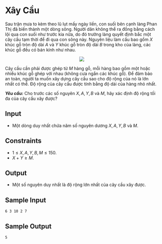 # Xây Cầu

Sau trận mưa to kèm theo lũ lụt mấy ngày liền, con suối bên cạnh làng Phan Thị đã biến thành một dòng sông. Người dân không thể ra đồng bằng cách lội qua con suối như trước kia nữa, do đó trưởng làng quyết định bắc một cây cầu tạm thời để đi qua con sông này. Nguyên liệu làm cầu bao gồm $X$ khúc gỗ tròn độ dài $A$ và $Y$ khúc gỗ tròn độ dài $B$ trong kho của làng, các khúc gỗ đều có bán kính như nhau.

<center>

<img src="https://cdn.ucode.vn/uploads/1/images/RqAQndId.png">
</center>

Cây cầu cần phải được ghép từ $M$ hàng gỗ, mỗi hàng bao gồm một hoặc nhiều khúc gỗ ghép với nhau (không cưa ngắn các khúc gỗ). Để đảm bảo an toàn, người ta muốn xây dựng cây cầu sao cho độ rộng của nó là lớn nhất có thể. Độ rộng của cây cầu được tính bằng độ dài của hàng nhỏ nhất.

***Yêu cầu:*** Cho trước các số nguyên $X,A,Y,B$ và $M,$ hãy xác định độ rộng tối đa của cây cầu xây được?

## Input

- Một dòng duy nhất chứa năm số nguyên dương $X,A,Y,B$ và $M$.

## Constraints

- $1≤X,A,Y,B,M≤150$.
- $X+Y≥M$.

## Output

- Một số nguyên duy nhất là độ rộng lớn nhất của cây cầu xây được.

## Sample Input

```
6 3 10 2 7
```

## Sample Output

```
5
```
